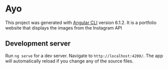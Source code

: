 # Ayo

This project was generated with [Angular CLI](https://github.com/angular/angular-cli) version 6.1.2. It is a portfolio website that displays the images from the Instagram API

## Development server

Run `ng serve` for a dev server. Navigate to `http://localhost:4200/`. The app will automatically reload if you change any of the source files.
